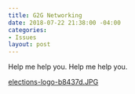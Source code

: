 ```yaml
---
title: G2G Networking
date: 2018-07-22 21:38:00 -04:00
categories:
- Issues
layout: post
---
```


Help me help you. Help me help you.

[elections-logo-b8437d.JPG](/uploads/elections-logo-b8437d.JPG)